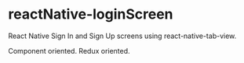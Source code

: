 # reactNative-loginScreen
React Native Sign In and Sign Up screens using react-native-tab-view.

Component oriented.
Redux oriented.
